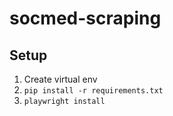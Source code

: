 # socmed-scraping

## Setup
1. Create virtual env
2. `pip install -r requirements.txt`
3. `playwright install`
